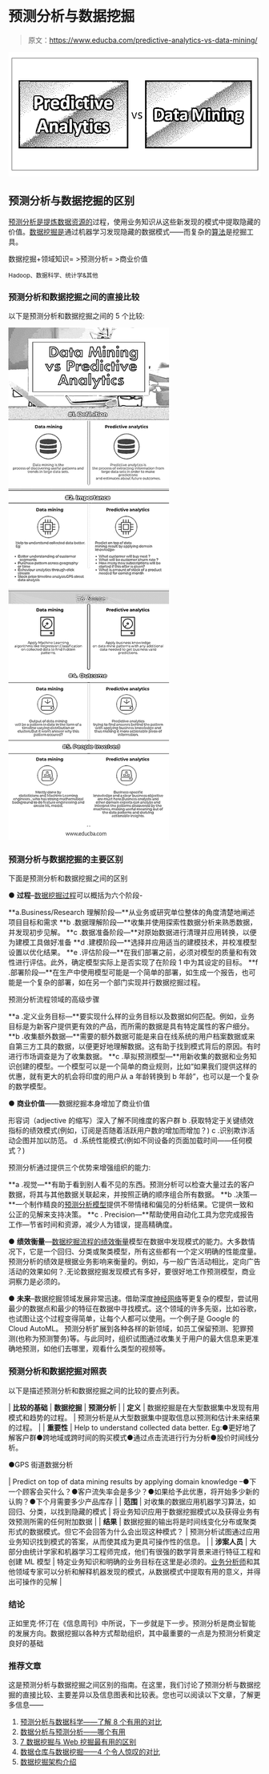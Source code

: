 # 预测分析与数据挖掘

> 原文：<https://www.educba.com/predictive-analytics-vs-data-mining/>

![Predictive Analytics vs Data Mining](img/d6301445af3057ce2b73d7c039902c9b.png)



## 预测分析与数据挖掘的区别

[预测分析是提炼数据资源的](https://www.educba.com/what-is-predictive-analytics/)过程，使用业务知识从这些新发现的模式中提取隐藏的价值。[数据挖掘是](https://www.educba.com/what-is-data-mining/)通过机器学习发现隐藏的数据模式——而复杂的[算法](https://www.educba.com/software-development/courses/java-course/)是挖掘工具。

数据挖掘+领域知识= >预测分析= >商业价值

<small>Hadoop、数据科学、统计学&其他</small>

### 预测分析和数据挖掘之间的直接比较

以下是预测分析和数据挖掘之间的 5 个比较:

![Predictive Analytics vs Data Mining](img/cb07e8f81535edfe40521d64e91afc2d.png)



### 预测分析与数据挖掘的主要区别

下面是预测分析和数据挖掘之间的区别

● **过程**–[数据挖掘过程](https://www.educba.com/data-mining-process/)可以概括为六个阶段-

**a.Business/Research 理解阶段—**从业务或研究单位整体的角度清楚地阐述项目目标和需求
**b .数据理解阶段—**收集并使用探索性数据分析来熟悉数据，并发现初步见解。
**c .数据准备阶段—**对原始数据进行清理并应用转换，以便为建模工具做好准备
**d .建模阶段—**选择并应用适当的建模技术，并校准模型设置以优化结果。
**e .评估阶段—**在我们部署之前，必须对模型的质量和有效性进行评估。此外，确定模型实际上是否实现了在阶段 1 中为其设定的目标。
**f .部署阶段—**在生产中使用模型可能是一个简单的部署，如生成一个报告，也可能是一个复杂的部署，如在另一个部门实现并行数据挖掘过程。

预测分析流程领域的高级步骤

**a .定义业务目标—**要实现什么样的业务目标以及数据如何匹配。例如，业务目标是为新客户提供更有效的产品，而所需的数据是具有特定属性的客户细分。
**b .收集额外数据—**需要的额外数据可能是来自在线系统的用户档案数据或来自第三方工具的数据，以便更好地理解数据。这有助于找到模式背后的原因。有时进行市场调查是为了收集数据。
**c .草拟预测模型—**用新收集的数据和业务知识创建的模型。一个模型可以是一个简单的商业规则，比如“如果我们提供这样的优惠，就有更大的机会将印度的用户从 a 年龄转换到 b 年龄”，也可以是一个复杂的数学模型。

● **商业价值**——数据挖掘本身增加了商业价值

形容词（adjective 的缩写）深入了解不同维度的客户群
b .获取特定于关键绩效指标的绩效模式(例如，订阅是否随着活跃用户数的增加而增加？)
c .识别欺诈活动企图并加以防范。
d .系统性能模式(例如不同设备的页面加载时间——任何模式？)

预测分析通过提供三个优势来增强组织的能力:

**a .视觉—**有助于看到别人看不见的东西。预测分析可以检查大量过去的客户数据，将其与其他数据关联起来，并按照正确的顺序组合所有数据。
**b .决策—**一个制作精良的[预测分析模型](https://www.educba.com/predictive-modeling/)提供不带情绪和偏见的分析结果。它提供一致和公正的见解来支持决策。
**c . Precision—**帮助使用自动化工具为您完成报告工作—节省时间和资源，减少人为错误，提高精确度。

● **绩效衡量**—[数据挖掘流程的绩效衡量](https://www.educba.com/data-mining-process/)模型在数据中发现模式的能力。大多数情况下，它是一个回归、分类或聚类模型，所有这些都有一个定义明确的性能度量。
预测分析的绩效是根据业务影响来衡量的。例如，与一般广告活动相比，定向广告活动的效果如何？.无论数据挖掘发现模式有多好，要很好地工作预测模型，商业洞察力是必须的。

● **未来**–数据挖掘领域发展非常迅速。借助深度[神经网络](https://www.educba.com/neural-networks-vs-deep-learning/)等更复杂的模型，尝试用最少的数据点和最少的特征在数据中寻找模式。这个领域的许多先驱，比如谷歌，也试图让这个过程变得简单，让每个人都可以使用。一个例子是 Google 的 Cloud AutoML。
预测分析扩展到各种各样的新领域，如员工保留预测、犯罪预测(也称为预测警务)等。与此同时，组织试图通过收集关于用户的最大信息来更准确地预测，如他们去哪里，观看什么类型的视频等。

### 预测分析和数据挖掘对照表

以下是描述预测分析和数据挖掘之间的比较的要点列表。

| **比较的基础** | **数据挖掘** | **预测分析** |
| **定义** | 数据挖掘是在大型数据集中发现有用模式和趋势的过程。 | 预测分析是从大型数据集中提取信息以预测和估计未来结果的过程。 |
| **重要性** | Help to understand collected data better. Eg:●更好地了解客户群●跨地域或跨时间的购买模式●通过点击流进行行为分析●股价时间线分析。

●GPS 街道数据分析

 | Predict on top of data mining results by applying domain knowledge –●下一个顾客会买什么？●客户流失率会是多少？●如果给予此优惠，将开始多少新的认购？●下个月需要多少产品库存 |
| **范围** | 对收集的数据应用机器学习算法，如回归、分类，以找到隐藏的模式 | 将业务知识应用于数据挖掘模式以及获得业务有效预测所需的任何附加数据 |
| **结果** | 数据挖掘的输出将是时间线变化分布或聚类形式的数据模式。但它不会回答为什么会出现这种模式？ | 预测分析试图通过应用业务知识找到模式的答案，从而使其成为更具可操作性的信息。 |
| **涉案人员** | 大部分由统计学家和机器学习工程师完成，他们有很强的数学背景来进行特征工程和创建 ML 模型 | 特定业务知识和明确的业务目标在这里是必须的。[业务分析师](https://www.educba.com/data-scientist-vs-business-analyst/)和其他领域专家可以分析和解释机器发现的模式，从数据模式中提取有用的意义，并得出可操作的见解 |

### 结论

正如里克·怀汀在《信息周刊》中所说，下一步就是下一步。预测分析是商业智能的发展方向。数据挖掘以各种方式帮助组织，其中最重要的一点是为预测分析奠定良好的基础

### 推荐文章

这是预测分析与数据挖掘之间区别的指南。在这里，我们讨论了预测分析与数据挖掘的直接比较、主要差异以及信息图表和比较表。您也可以阅读以下文章，了解更多信息——

1.  [预测分析与数据科学——了解 8 个有用的对比](https://www.educba.com/predictive-analytics-vs-data-science/)
2.  [数据分析与预测分析——哪个有用](https://www.educba.com/data-analytics-vs-predictive-analytics/)
3.  [7 数据挖掘与 Web 挖掘最有用的区别](https://www.educba.com/data-mining-vs-web-mining/)
4.  [数据仓库与数据挖掘——4 个令人惊叹的对比](https://www.educba.com/data-warehousing-vs-data-mining/)
5.  [数据挖掘架构介绍](https://www.educba.com/data-mining-architecture/)





